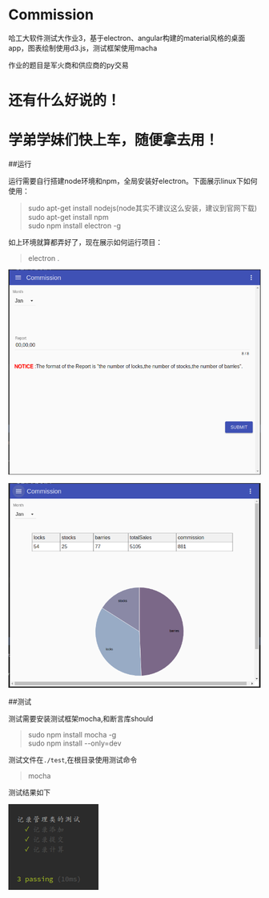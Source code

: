 # Commission
哈工大软件测试大作业3，基于electron、angular构建的material风格的桌面app，图表绘制使用d3.js，测试框架使用macha

作业的题目是军火商和供应商的py交易

# 还有什么好说的！
# 学弟学妹们快上车，随便拿去用！

##运行

运行需要自行搭建node环境和npm，全局安装好electron。下面展示linux下如何使用：

>sudo apt-get install nodejs(node其实不建议这么安装，建议到官网下载)  
sudo apt-get install npm  
sudo npm install electron -g  

如上环境就算都弄好了，现在展示如何运行项目：

>electron .

![结果1](./img/result1.png)

![结果2](./img/result2.png)

##测试

测试需要安装测试框架mocha,和断言库should

>sudo npm install mocha -g  
sudo npm install --only=dev

测试文件在`./test`,在根目录使用测试命令

>mocha

测试结果如下

![测试](./img/test.png)
